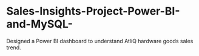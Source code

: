 # Sales-Insights-Project-Power-BI-and-MySQL-
 Designed a Power BI dashboard to understand AtliQ hardware goods sales trend. 
